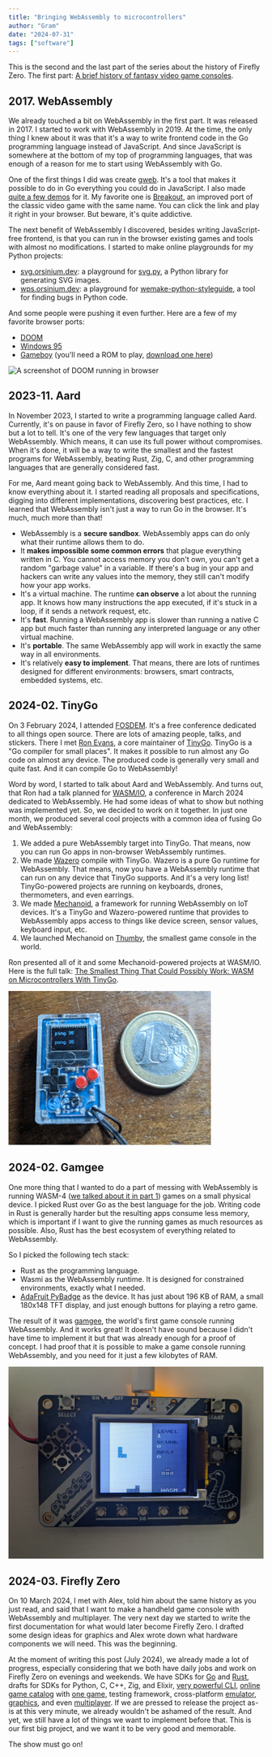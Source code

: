 ```yaml
---
title: "Bringing WebAssembly to microcontrollers"
author: "Gram"
date: "2024-07-31"
tags: ["software"]
---
```


This is the second and the last part of the series about the history of Firefly Zero. The first part: [A brief history of fantasy video game consoles](https://blog.fireflyzero.com/pages/history1/).

## 2017. WebAssembly

We already touched a bit on WebAssembly in the first part. It was released in 2017. I started to work with WebAssembly in 2019. At the time, the only thing I knew about it was that it's a way to write frontend code in the Go programming language instead of JavaScript. And since JavaScript is somewhere at the bottom of my top of programming languages, that was enough of a reason for me to start using WebAssembly with Go.

One of the first things I did was create [gweb](https://github.com/life4/gweb). It's a tool that makes it possible to do in Go everything you could do in JavaScript. I also made [quite a few demos](https://gweb.orsinium.dev/) for it. My favorite one is [Breakout](https://gweb.orsinium.dev/breakout/), an improved port of the classic video game with the same name. You can click the link and play it right in your browser. But beware, it's quite addictive.

The next benefit of WebAssembly I discovered, besides writing JavaScript-free frontend, is that you can run in the browser existing games and tools with almost no modifications. I started to make online playgrounds for my Python projects:

* [svg.orsinium.dev](https://svg.orsinium.dev/): a playground for [svg.py](https://github.com/orsinium-labs/svg.py), a Python library for generating SVG images.
* [wps.orsinium.dev](https://wps.orsinium.dev/): a playground for [wemake-python-styleguide](https://github.com/wemake-services/wemake-python-styleguide), a tool for finding bugs in Python code.

And some people were pushing it even further. Here are a few of my favorite browser ports:

* [DOOM](https://silentspacemarine.com/)
* [Windows 95](https://archive.org/details/win95_in_dosbox)
* [Gameboy](http://binji.github.io/binjgb/) (you'll need a ROM to play, [download one here](https://www.emulatorgames.net/roms/gameboy/))

![A screenshot of DOOM running in browser](https://hackaday.com/wp-content/uploads/2021/07/doom.png)

## 2023-11. Aard

In November 2023, I started to write a programming language called Aard. Currently, it's on pause in favor of Firefly Zero, so I have nothing to show but a lot to tell. It's one of the very few languages that target only WebAssembly. Which means, it can use its full power without compromises. When it's done, it will be a way to write the smallest and the fastest programs for WebAssembly, beating Rust, Zig, C, and other programming languages that are generally considered fast.

For me, Aard meant going back to WebAssembly. And this time, I had to know everything about it. I started reading all proposals and specifications, digging into different implementations, discovering best practices, etc. I learned that WebAssembly isn't just a way to run Go in the browser. It's much, much more than that!

* WebAssembly is a **secure sandbox**. WebAssembly apps can do only what their runtime allows them to do.
* It **makes impossible some common errors** that plague everything written in C. You cannot access memory you don't own, you can't get a random "garbage value" in a variable. If there's a bug in your app and hackers can write any values into the memory, they still can't modify how your app works.
* It's a virtual machine. The runtime **can observe** a lot about the running app. It knows how many instructions the app executed, if it's stuck in a loop, if it sends a network request, etc.
* It's **fast**. Running a WebAssembly app is slower than running a native C app but much faster than running any interpreted language or any other virtual machine.
* It's **portable**. The same WebAssembly app will work in exactly the same way in all environments.
* It's relatively **easy to implement**. That means, there are lots of runtimes designed for different environments: browsers, smart contracts, embedded systems, etc.

## 2024-02. TinyGo

On 3 February 2024, I attended [FOSDEM](https://fosdem.org/2024/). It's a free conference dedicated to all things open source. There are lots of amazing people, talks, and stickers. There I met [Ron Evans], a core maintainer of [TinyGo]. TinyGo is a "Go compiler for small places". It makes it possible to run almost any Go code on almost any device. The produced code is generally very small and quite fast. And it can compile Go to WebAssembly!

Word by word, I started to talk about Aard and WebAssembly. And turns out, that Ron had a talk planned for [WASM/IO](https://wasmio.tech/), a conference in March 2024 dedicated to WebAssembly. He had some ideas of what to show but nothing was implemented yet. So, we decided to work on it together. In just one month, we produced several cool projects with a common idea of fusing Go and WebAssembly:

1. We added a pure WebAssembly target into TinyGo. That means, now you can run Go apps in non-browser WebAssembly runtimes.
1. We made [Wazero] compile with TinyGo. Wazero is a pure Go runtime for WebAssembly. That means, now you have a WebAssembly runtime that can run on any device that TinyGo supports. And it's a very long list! TinyGo-powered projects are running on keyboards, drones, thermometers, and even earrings.
1. We made [Mechanoid], a framework for running WebAssembly on IoT devices. It's a TinyGo and Wazero-powered runtime that provides to WebAssembly apps access to things like device screen, sensor values, keyboard input, etc.
1. We launched Mechanoid on [Thumby], the smallest game console in the world.

Ron presented all of it and some Mechanoid-powered projects at WASM/IO. Here is the full talk: [The Smallest Thing That Could Possibly Work: WASM on Microcontrollers With TinyGo](https://www.youtube.com/watch?v=24NDl27mZu4&pp=ygURcm9uIGV2YW5zIHdhc20vaW8%3D).

![A photo of Mechanoid running on Thumby, a penny-sized game console](https://github.com/hybridgroup/mechanoid-examples/blob/main/images/thumby.jpg?raw=true)

[Ron Evans]: https://github.com/deadprogram
[Mechanoid]: https://github.com/hybridgroup/mechanoid
[Wazero]: https://github.com/tetratelabs/wazero
[TinyGo]: https://tinygo.org/
[Thumby]: https://thumby.us/

## 2024-02. Gamgee

One more thing that I wanted to do a part of messing with WebAssembly is running WASM-4 ([we talked about it in part 1](http://localhost:1313/pages/history1/#2021-wasm-4)) games on a small physical device. I picked Rust over Go as the best language for the job. Writing code in Rust is generally harder but the resulting apps consume less memory, which is important if I want to give the running games as much resources as possible. Also, Rust has the best ecosystem of everything related to WebAssembly.

So I picked the following tech stack:

* Rust as the programming language.
* Wasmi as the WebAssembly runtime. It is designed for constrained environments, exactly what I needed.
* [AdaFruit PyBadge](https://www.adafruit.com/product/4200) as the device. It has just about 196 KB of RAM, a small 180x148 TFT display, and just enough buttons for playing a retro game.

The result of it was [gamgee], the world's first game console running WebAssembly. And it works great! It doesn't have sound because I didn't have time to implement it but that was already enough for a proof of concept. I had proof that it is possible to make a game console running WebAssembly, and you need for it just a few kilobytes of RAM.

![A photo of AdaFruit Pybadge running watris, a Tetris game ported to WASM-4](https://raw.githubusercontent.com/orsinium-labs/gamgee/main/photo.jpg)

[gamgee]: https://github.com/orsinium-labs/gamgee

## 2024-03. Firefly Zero

On 10 March 2024, I met with Alex, told him about the same history as you just read, and said that I want to make a handheld game console with WebAssembly and multiplayer. The very next day we started to write the first documentation for what would later become Firefly Zero. I drafted some design ideas for graphics and Alex wrote down what hardware components we will need. This was the beginning.

At the moment of writing this post (July 2024), we already made a lot of progress, especially considering that we both have daily jobs and work on Firefly Zero on evenings and weekends. We have SDKs for [Go](https://github.com/firefly-zero/firefly-go) and [Rust](https://github.com/firefly-zero/firefly-rust), drafts for SDKs for Python, C, C++, Zig, and Elixir, [very powerful CLI](https://github.com/firefly-zero/firefly-cli), [online game catalog](https://catalog.fireflyzero.com/) with [one game](https://catalog.fireflyzero.com/lux.snek.html), testing framework, cross-platform [emulator](https://docs.fireflyzero.com/user/emulator/), [graphics](https://docs.fireflyzero.com/dev/graphics/), and even [multiplayer](https://docs.fireflyzero.com/dev/net/). If we are pressed to release the project as-is at this very minute, we already wouldn't be ashamed of the result. And yet, we still have a lot of things we want to implement before that. This is our first big project, and we want it to be very good and memorable.

The show must go on!
